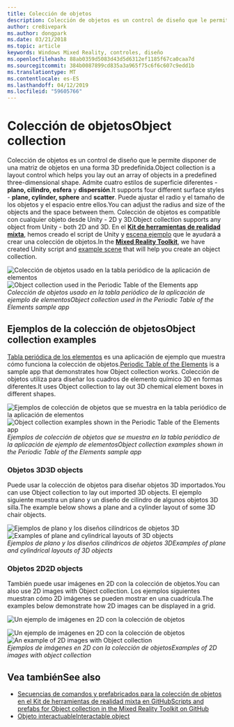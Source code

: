 ```yaml
---
title: Colección de objetos
description: Colección de objetos es un control de diseño que le permite disponer de una matriz de objetos en una forma 3D predefinida.
author: cre8ivepark
ms.author: dongpark
ms.date: 03/21/2018
ms.topic: article
keywords: Windows Mixed Reality, controles, diseño
ms.openlocfilehash: 88ab0359d5083d43d5d6312ef1185f67ca0caa7d
ms.sourcegitcommit: 384b0087899cd835a3a965f75c6f6c607c9edd1b
ms.translationtype: MT
ms.contentlocale: es-ES
ms.lasthandoff: 04/12/2019
ms.locfileid: "59605766"
---
```

# <a name="object-collection"></a><span data-ttu-id="0e7dd-104">Colección de objetos</span><span class="sxs-lookup"><span data-stu-id="0e7dd-104">Object collection</span></span>

<span data-ttu-id="0e7dd-105">Colección de objetos es un control de diseño que le permite disponer de una matriz de objetos en una forma 3D predefinida.</span><span class="sxs-lookup"><span data-stu-id="0e7dd-105">Object collection is a layout control which helps you lay out an array of objects in a predefined three-dimensional shape.</span></span> <span data-ttu-id="0e7dd-106">Admite cuatro estilos de superficie diferentes - **plano, cilindro, esfera** y **dispersión**.</span><span class="sxs-lookup"><span data-stu-id="0e7dd-106">It supports four different surface styles - **plane, cylinder, sphere** and **scatter**.</span></span> <span data-ttu-id="0e7dd-107">Puede ajustar el radio y el tamaño de los objetos y el espacio entre ellos.</span><span class="sxs-lookup"><span data-stu-id="0e7dd-107">You can adjust the radius and size of the objects and the space between them.</span></span> <span data-ttu-id="0e7dd-108">Colección de objetos es compatible con cualquier objeto desde Unity - 2D y 3D.</span><span class="sxs-lookup"><span data-stu-id="0e7dd-108">Object collection supports any object from Unity - both 2D and 3D.</span></span> <span data-ttu-id="0e7dd-109">En el  **[Kit de herramientas de realidad mixta](https://github.com/Microsoft/MixedRealityToolkit-Unity/blob/htk_release/Assets/HoloToolkit-Examples/UX/Readme/README_ObjectCollection.md)**, hemos creado el script de Unity y [escena ejemplo](https://github.com/Microsoft/MixedRealityToolkit-Unity/blob/htk_release/Assets/HoloToolkit-Examples/UX/Scenes/ObjectCollectionExample.unity) que le ayudará a crear una colección de objetos.</span><span class="sxs-lookup"><span data-stu-id="0e7dd-109">In the **[Mixed Reality Toolkit](https://github.com/Microsoft/MixedRealityToolkit-Unity/blob/htk_release/Assets/HoloToolkit-Examples/UX/Readme/README_ObjectCollection.md)**, we have created Unity script and [example scene](https://github.com/Microsoft/MixedRealityToolkit-Unity/blob/htk_release/Assets/HoloToolkit-Examples/UX/Scenes/ObjectCollectionExample.unity) that will help you create an object collection.</span></span>

<span data-ttu-id="0e7dd-110">![Colección de objetos usado en la tabla periódico de la aplicación de elementos](images/640px-objectcollection-hero-640px.jpg)</span><span class="sxs-lookup"><span data-stu-id="0e7dd-110">![Object collection used in the Periodic Table of the Elements app](images/640px-objectcollection-hero-640px.jpg)</span></span><br>
<span data-ttu-id="0e7dd-111">*Colección de objetos usado en la tabla periódico de la aplicación de ejemplo de elementos*</span><span class="sxs-lookup"><span data-stu-id="0e7dd-111">*Object collection used in the Periodic Table of the Elements sample app*</span></span>

## <a name="object-collection-examples"></a><span data-ttu-id="0e7dd-112">Ejemplos de la colección de objetos</span><span class="sxs-lookup"><span data-stu-id="0e7dd-112">Object collection examples</span></span>

<span data-ttu-id="0e7dd-113">[Tabla periódica de los elementos](periodic-table-of-the-elements.md) es una aplicación de ejemplo que muestra cómo funciona la colección de objetos.</span><span class="sxs-lookup"><span data-stu-id="0e7dd-113">[Periodic Table of the Elements](periodic-table-of-the-elements.md) is a sample app that demonstrates how Object collection works.</span></span> <span data-ttu-id="0e7dd-114">Colección de objetos utiliza para diseñar los cuadros de elemento químico 3D en formas diferentes.</span><span class="sxs-lookup"><span data-stu-id="0e7dd-114">It uses Object collection to lay out 3D chemical element boxes in different shapes.</span></span>

<span data-ttu-id="0e7dd-115">![Ejemplos de colección de objetos que se muestra en la tabla periódico de la aplicación de elementos](images/periodictable-collections-1000px.jpg)</span><span class="sxs-lookup"><span data-stu-id="0e7dd-115">![Object collection examples shown in the Periodic Table of the Elements app](images/periodictable-collections-1000px.jpg)</span></span><br>
<span data-ttu-id="0e7dd-116">*Ejemplos de colección de objetos que se muestra en la tabla periódico de la aplicación de ejemplo de elementos*</span><span class="sxs-lookup"><span data-stu-id="0e7dd-116">*Object collection examples shown in the Periodic Table of the Elements sample app*</span></span>

### <a name="3d-objects"></a><span data-ttu-id="0e7dd-117">Objetos 3D</span><span class="sxs-lookup"><span data-stu-id="0e7dd-117">3D objects</span></span>

<span data-ttu-id="0e7dd-118">Puede usar la colección de objetos para diseñar objetos 3D importados.</span><span class="sxs-lookup"><span data-stu-id="0e7dd-118">You can use Object collection to lay out imported 3D objects.</span></span> <span data-ttu-id="0e7dd-119">El ejemplo siguiente muestra un plano y un diseño de cilindro de algunos objetos 3D silla.</span><span class="sxs-lookup"><span data-stu-id="0e7dd-119">The example below shows a plane and a cylinder layout of some 3D chair objects.</span></span>

<span data-ttu-id="0e7dd-120">![Ejemplos de plano y los diseños cilíndricos de objetos 3D](images/objectcollection-3dobjects-1000px.jpg)</span><span class="sxs-lookup"><span data-stu-id="0e7dd-120">![Examples of plane and cylindrical layouts of 3D objects](images/objectcollection-3dobjects-1000px.jpg)</span></span><br>
<span data-ttu-id="0e7dd-121">*Ejemplos de plano y los diseños cilíndricos de objetos 3D*</span><span class="sxs-lookup"><span data-stu-id="0e7dd-121">*Examples of plane and cylindrical layouts of 3D objects*</span></span>

### <a name="2d-objects"></a><span data-ttu-id="0e7dd-122">Objetos 2D</span><span class="sxs-lookup"><span data-stu-id="0e7dd-122">2D objects</span></span>

<span data-ttu-id="0e7dd-123">También puede usar imágenes en 2D con la colección de objetos.</span><span class="sxs-lookup"><span data-stu-id="0e7dd-123">You can also use 2D images with Object collection.</span></span> <span data-ttu-id="0e7dd-124">Los ejemplos siguientes muestran cómo 2D imágenes se pueden mostrar en una cuadrícula.</span><span class="sxs-lookup"><span data-stu-id="0e7dd-124">The examples below demonstrate how 2D images can be displayed in a grid.</span></span>

![Un ejemplo de imágenes en 2D con la colección de objetos](images/640px-layout-3dobjects-3.jpg)

<span data-ttu-id="0e7dd-126">![Un ejemplo de imágenes en 2D con la colección de objetos](images/640px-layout-2dimages.jpg)</span><span class="sxs-lookup"><span data-stu-id="0e7dd-126">![An example of 2D images with Object collection](images/640px-layout-2dimages.jpg)</span></span><br>
<span data-ttu-id="0e7dd-127">*Ejemplos de imágenes en 2D con la colección de objetos*</span><span class="sxs-lookup"><span data-stu-id="0e7dd-127">*Examples of 2D images with object collection*</span></span>

## <a name="see-also"></a><span data-ttu-id="0e7dd-128">Vea también</span><span class="sxs-lookup"><span data-stu-id="0e7dd-128">See also</span></span>
* [<span data-ttu-id="0e7dd-129">Secuencias de comandos y prefabricados para la colección de objetos en el Kit de herramientas de realidad mixta en GitHub</span><span class="sxs-lookup"><span data-stu-id="0e7dd-129">Scripts and prefabs for Object collection in the Mixed Reality Toolkit on GitHub</span></span>](https://github.com/Microsoft/MixedRealityToolkit-Unity/tree/htk_release/Assets/HoloToolkit-Examples/UX)
* [<span data-ttu-id="0e7dd-130">Objeto interactuable</span><span class="sxs-lookup"><span data-stu-id="0e7dd-130">Interactable object</span></span>](interactable-object.md)
